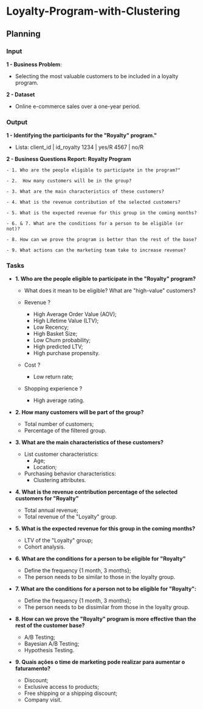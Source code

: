 # Loyalty-Program-with-Clustering

## Planning
### Input
**1 - Business Problem**:
  - Selecting the most valuable customers to be included in a loyalty program.

**2 - Dataset**
  - Online e-commerce sales over a one-year period.
    
### Output
**1 -  Identifying the participants for the "Royalty" program."**
  - Lista: client_id | id_royalty
            1234     | yes/R
            4567     | no/R

**2 - Business Questions Report: Royalty Program**

    - 1. Who are the people eligible to participate in the program?"

    - 2.  How many customers will be in the group?

    - 3. What are the main characteristics of these customers?

    - 4. What is the revenue contribution of the selected customers?

    - 5. What is the expected revenue for this group in the coming months?

    - 6. & 7. What are the conditions for a person to be eligible (or not)?

    - 8. How can we prove the program is better than the rest of the base?

    - 9. What actions can the marketing team take to increase revenue?

### Tasks
- **1. Who are the people eligible to participate in the "Royalty" program?**

    - What does it mean to be eligible? What are "high-value" customers?

    - Revenue ?
        - High Average Order Value (AOV);
        - High Lifetime Value (LTV);
        - Low Recency;
        - High Basket Size;
        - Low Churn probability;
        - High predicted LTV;
        - High purchase propensity.

    - Cost ?
        - Low return rate;

    - Shopping experience ?
        - High average rating.

- **2. How many customers will be part of the group?**
    - Total number of customers;
    - Percentage of the filtered group.

- **3. What are the main characteristics of these customers?**
    - List customer characteristics:
        - Age;
        - Location;
    - Purchasing behavior characteristics:
        - Clustering attributes.

- **4. What is the revenue contribution percentage of the selected customers for "Royalty"**
    -  Total annual revenue;
    -  Total revenue of the "Loyalty" group.

- **5. What is the expected revenue for this group in the coming months?**
    -  LTV of the "Loyalty" group;
    -  Cohort analysis.

- **6. What are the conditions for a person to be eligible for "Royalty"**
    -  Define the frequency {1 month, 3 months};
    -  The person needs to be similar to those in the loyalty group.

- **7. What are the conditions for a person not to be eligible for "Royalty":**
    -  Define the frequency {1 month, 3 months};
    -  The person needs to be dissimilar from those in the loyalty group.

- **8. How can we prove the "Royalty" program is more effective than the rest of the customer base?**
    -  A/B Testing;
    -  Bayesian A/B Testing;
    -  Hypothesis Testing.

- **9. Quais ações o time de marketing pode realizar para aumentar o faturamento?**
    -  Discount;
    -  Exclusive access to products;
    -  Free shipping or a shipping discount;
    -  Company visit.
